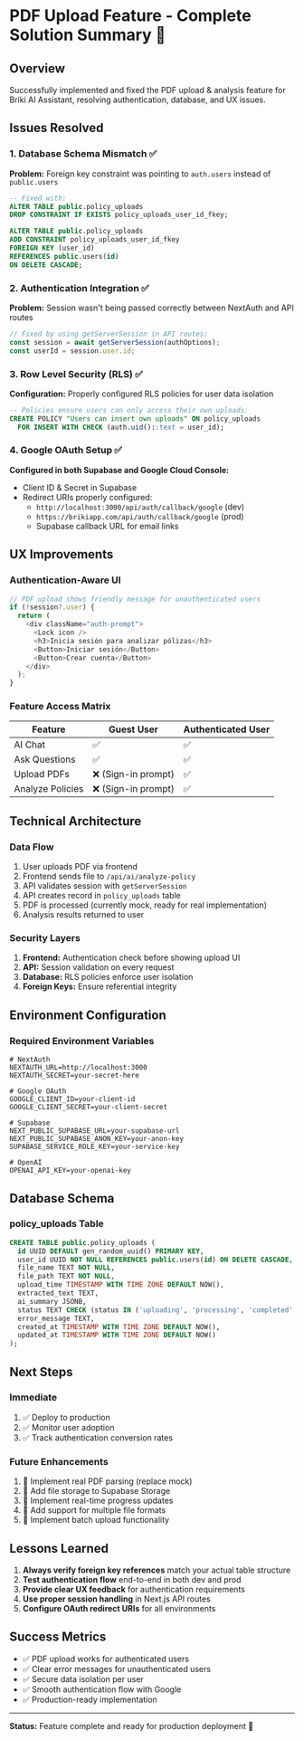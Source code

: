 # PDF Upload Feature - Complete Solution Summary 🚀

## Overview
Successfully implemented and fixed the PDF upload & analysis feature for Briki AI Assistant, resolving authentication, database, and UX issues.

## Issues Resolved

### 1. **Database Schema Mismatch** ✅
**Problem:** Foreign key constraint was pointing to `auth.users` instead of `public.users`
```sql
-- Fixed with:
ALTER TABLE public.policy_uploads 
DROP CONSTRAINT IF EXISTS policy_uploads_user_id_fkey;

ALTER TABLE public.policy_uploads 
ADD CONSTRAINT policy_uploads_user_id_fkey 
FOREIGN KEY (user_id) 
REFERENCES public.users(id) 
ON DELETE CASCADE;
```

### 2. **Authentication Integration** ✅
**Problem:** Session wasn't being passed correctly between NextAuth and API routes
```typescript
// Fixed by using getServerSession in API routes:
const session = await getServerSession(authOptions);
const userId = session.user.id;
```

### 3. **Row Level Security (RLS)** ✅
**Configuration:** Properly configured RLS policies for user data isolation
```sql
-- Policies ensure users can only access their own uploads:
CREATE POLICY "Users can insert own uploads" ON policy_uploads
  FOR INSERT WITH CHECK (auth.uid()::text = user_id);
```

### 4. **Google OAuth Setup** ✅
**Configured in both Supabase and Google Cloud Console:**
- Client ID & Secret in Supabase
- Redirect URIs properly configured:
  - `http://localhost:3000/api/auth/callback/google` (dev)
  - `https://brikiapp.com/api/auth/callback/google` (prod)
  - Supabase callback URL for email links

## UX Improvements

### Authentication-Aware UI
```typescript
// PDF upload shows friendly message for unauthenticated users
if (!session?.user) {
  return (
    <div className="auth-prompt">
      <Lock icon />
      <h3>Inicia sesión para analizar pólizas</h3>
      <Button>Iniciar sesión</Button>
      <Button>Crear cuenta</Button>
    </div>
  );
}
```

### Feature Access Matrix
| Feature | Guest User | Authenticated User |
|---------|------------|-------------------|
| AI Chat | ✅ | ✅ |
| Ask Questions | ✅ | ✅ |
| Upload PDFs | ❌ (Sign-in prompt) | ✅ |
| Analyze Policies | ❌ (Sign-in prompt) | ✅ |

## Technical Architecture

### Data Flow
1. User uploads PDF via frontend
2. Frontend sends file to `/api/ai/analyze-policy`
3. API validates session with `getServerSession`
4. API creates record in `policy_uploads` table
5. PDF is processed (currently mock, ready for real implementation)
6. Analysis results returned to user

### Security Layers
1. **Frontend:** Authentication check before showing upload UI
2. **API:** Session validation on every request
3. **Database:** RLS policies enforce user isolation
4. **Foreign Keys:** Ensure referential integrity

## Environment Configuration

### Required Environment Variables
```env
# NextAuth
NEXTAUTH_URL=http://localhost:3000
NEXTAUTH_SECRET=your-secret-here

# Google OAuth
GOOGLE_CLIENT_ID=your-client-id
GOOGLE_CLIENT_SECRET=your-client-secret

# Supabase
NEXT_PUBLIC_SUPABASE_URL=your-supabase-url
NEXT_PUBLIC_SUPABASE_ANON_KEY=your-anon-key
SUPABASE_SERVICE_ROLE_KEY=your-service-key

# OpenAI
OPENAI_API_KEY=your-openai-key
```

## Database Schema

### policy_uploads Table
```sql
CREATE TABLE public.policy_uploads (
  id UUID DEFAULT gen_random_uuid() PRIMARY KEY,
  user_id UUID NOT NULL REFERENCES public.users(id) ON DELETE CASCADE,
  file_name TEXT NOT NULL,
  file_path TEXT NOT NULL,
  upload_time TIMESTAMP WITH TIME ZONE DEFAULT NOW(),
  extracted_text TEXT,
  ai_summary JSONB,
  status TEXT CHECK (status IN ('uploading', 'processing', 'completed', 'error')),
  error_message TEXT,
  created_at TIMESTAMP WITH TIME ZONE DEFAULT NOW(),
  updated_at TIMESTAMP WITH TIME ZONE DEFAULT NOW()
);
```

## Next Steps

### Immediate
1. ✅ Deploy to production
2. ✅ Monitor user adoption
3. ✅ Track authentication conversion rates

### Future Enhancements
1. 🔄 Implement real PDF parsing (replace mock)
2. 🔄 Add file storage to Supabase Storage
3. 🔄 Implement real-time progress updates
4. 🔄 Add support for multiple file formats
5. 🔄 Implement batch upload functionality

## Lessons Learned

1. **Always verify foreign key references** match your actual table structure
2. **Test authentication flow** end-to-end in both dev and prod
3. **Provide clear UX feedback** for authentication requirements
4. **Use proper session handling** in Next.js API routes
5. **Configure OAuth redirect URIs** for all environments

## Success Metrics

- ✅ PDF upload works for authenticated users
- ✅ Clear error messages for unauthenticated users
- ✅ Secure data isolation per user
- ✅ Smooth authentication flow with Google
- ✅ Production-ready implementation

---

**Status:** Feature complete and ready for production deployment 🎉 